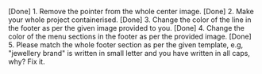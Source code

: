 <!-- 1st Feedback -->

[Done] 1. Remove the pointer from the whole center image. 
[Done] 2. Make your whole project containerised.
[Done] 3. Change the color of the line in the footer as per the given image provided to you.
[Done] 4. Change the color of the menu sections in the footer as per the provided image.
[Done] 5. Please match the whole footer section as per the given template, e.g, "jewellery brand" is written in small letter and you have written in all caps, why? Fix it.